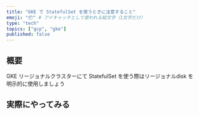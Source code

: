 ```yaml
---
title: "GKE で StatefulSet を使うときに注意すること"
emoji: "📦" # アイキャッチとして使われる絵文字（1文字だけ）
type: "tech"
topics: ["gcp", "gke"]
published: false
---
```


## 概要

GKE リージョナルクラスターにて StatefulSet を使う際はリージョナルdisk を明示的に使用しましょう

## 実際にやってみる

